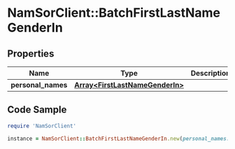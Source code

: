 # NamSorClient::BatchFirstLastNameGenderIn

## Properties
Name | Type | Description | Notes
------------ | ------------- | ------------- | -------------
**personal_names** | [**Array&lt;FirstLastNameGenderIn&gt;**](FirstLastNameGenderIn.md) |  | [optional] 

## Code Sample

```ruby
require 'NamSorClient'

instance = NamSorClient::BatchFirstLastNameGenderIn.new(personal_names: null)
```


